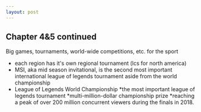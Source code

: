 ```yaml
---
layout: post
---
```

## Chapter 4&5 continued

Big games, tournaments, world-wide competitions, etc. for the sport

- each region has it's own regional tournament (lcs for north america)
- MSI, aka mid season invitational, is the second most important international league of legends tournament aside from the world championship
- League of Legends World Championship
	*the most important league of legends tournament
	*multi-million-dollar championship prize
	*reaching a peak of over 200 million concurrent viewers during the finals in 2018.
